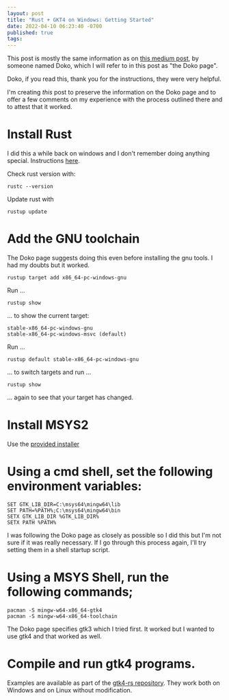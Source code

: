 ```yaml
---
layout: post
title: "Rust + GKT4 on Windows: Getting Started"
date: 2022-04-10 06:23:40 -0700
published: true
tags:
---
```


This post is mostly the same information as on [this medium post](https://doko-demo-doa.medium.com/rust-gtk-on-windows-getting-started-14aa2d7c825d), by someone named Doko, which I will refer to in this post as "the Doko page".

Doko, if you read this, thank you for the instructions, they were very helpful.  

I'm creating *this* post to preserve the information on the Doko page and to offer a few comments on my experience with the process outlined there and to attest that it worked.

#  Install Rust

I did this a while back on windows and I don't remember doing anything special.  Instructions [here](https://www.rust-lang.org/tools/install).

Check rust version with:
```
rustc --version
```

Update rust with
```
rustup update
```

# Add the GNU toolchain

The Doko page suggests doing this even before installing the gnu tools.  I had my doubts but it worked.

```
rustup target add x86_64-pc-windows-gnu
```

Run ...

```
rustup show
```

... to show the current target:

```
stable-x86_64-pc-windows-gnu
stable-x86_64-pc-windows-msvc (default)
```

Run ...

```
rustup default stable-x86_64-pc-windows-gnu
```

... to switch targets and run ...

```
rustup show
```
... again to see that your target has changed.

# Install MSYS2 
Use the [provided installer](https://www.msys2.org/)

# Using a cmd shell, set the following environment variables:

```
SET GTK_LIB_DIR=C:\msys64\mingw64\lib
SET PATH=%PATH%;C:\msys64\mingw64\bin
SETX GTK_LIB_DIR %GTK_LIB_DIR%
SETX PATH %PATH%
```

I was following the Doko page as closely as possible so I did this but I'm not sure if it was really necessary.  If I go through this process again, I'll try setting them in a shell startup script.


#  Using a MSYS Shell, run the following commands;
```
pacman -S mingw-w64-x86_64-gtk4
pacman -S mingw-w64-x86_64-toolchain
```

The Doko page specifies gtk3 which I tried first. It worked but I wanted to use gtk4 and that worked as well.

#   Compile and run gtk4 programs.
Examples are available as part of the [gtk4-rs repository](https://github.com/gtk-rs/gtk4-rs).
They work both on Windows and on Linux without modification.

